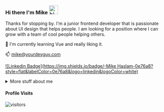 ### Hi there I'm Mike <img src="https://user-images.githubusercontent.com/1303154/88677602-1635ba80-d120-11ea-84d8-d263ba5fc3c0.gif" width="28px" alt="hi">
 
Thanks for stopping by. I'm a junior frontend developer that is passionate about UI design that helps people. I am looking for a position where I can grow with a team of cool people helping others.

:seedling: I'm currently learning Vue and really liking it.

📫 mike@yourdevguy.com

[![Linkedin Badge](https://img.shields.io/badge/-Mike Haslam-0e76a8?style=flat&labelColor=0e76a8&logo=linkedin&logoColor=white)](https://www.linkedin.com/in/ongo-mobile/) 

<details>
 <summary>
  More stuff about me
 </summary>

• Being self taught, I know how to solve my own problems, and when to ask for help. I also know how to listen and take feedback. I try my best to ask better questions as I refine my search queries.

• I love to design and code and learning new skills in this area is my favorite thing to do. I can be stubborn when I want to figure things out so I don’t give up easily. Pixel perfection is my obsession.

• Helping people is important to me, so finding the root causes of problems is very important to me. Before starting any designs, I need to understand the challenges and goals to be better able to design a plan with empathy.
 </details>
 
#### Profile Visits 

![visitors](https://visitor-badge.glitch.me/badge?page_id=Ongomobile.Ongomobile)

<!--
**Ongomobile/Ongomobile** is a ✨ _special_ ✨ repository because its `README.md` (this file) appears on your GitHub profile.

Here are some ideas to get you started:

- 🔭 I’m currently working on ...
- 🌱 I’m currently learning ...
- 👯 I’m looking to collaborate on ...
- 🤔 I’m looking for help with ...
- 💬 Ask me about ...
- 📫 How to reach me: ...
- 😄 Pronouns: ...
- ⚡ Fun fact: ...
-->
